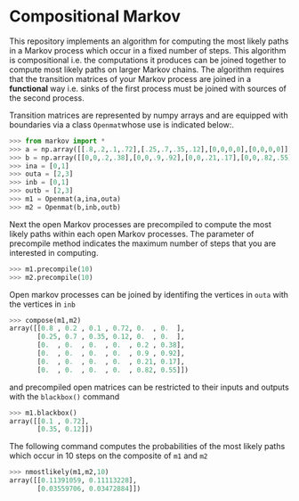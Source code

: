 # Compositional Markov

This repository implements an algorithm for computing the most likely paths in a Markov process which occur in a fixed number of steps. This algorithm is compositional i.e. the computations it produces can be joined together to compute most likely paths on larger Markov chains. The algorithm requires that the transition matrices of your Markov process are joined in a **functional** way i.e. sinks of the first process must be joined with sources of the second process.

Transition matrices are represented by numpy arrays and are equipped with boundaries via a class `Openmat`whose use is indicated below:.

```python
>>> from markov import *
>>> a = np.array([[.8,.2,.1,.72],[.25,.7,.35,.12],[0,0,0,0],[0,0,0,0]])
>>> b = np.array([[0,0,.2,.38],[0,0,.9,.92],[0,0,.21,.17],[0,0,.82,.55]])
>>> ina = [0,1]
>>> outa = [2,3]
>>> inb = [0,1]
>>> outb = [2,3]
>>> m1 = Openmat(a,ina,outa)
>>> m2 = Openmat(b,inb,outb)
```
Next the open Markov processes are precompiled to compute the most likely paths within each open Markov processes. The parameter of precompile method indicates the maximum number of steps that you are interested in computing.

```python
>>> m1.precompile(10)
>>> m2.precompile(10)
```
Open markov processes can be joined by identifing the vertices in `outa` with the vertices in `inb`

```python
>>> compose(m1,m2)
array([[0.8 , 0.2 , 0.1 , 0.72, 0.  , 0.  ],
       [0.25, 0.7 , 0.35, 0.12, 0.  , 0.  ],
       [0.  , 0.  , 0.  , 0.  , 0.2 , 0.38],
       [0.  , 0.  , 0.  , 0.  , 0.9 , 0.92],
       [0.  , 0.  , 0.  , 0.  , 0.21, 0.17],
       [0.  , 0.  , 0.  , 0.  , 0.82, 0.55]])
```

and precompiled open matrices can be restricted to their inputs and outputs with the `blackbox()` command

```python
>>> m1.blackbox()
array([[0.1 , 0.72],
       [0.35, 0.12]])
```
The following command computes the probabilities of the most likely paths which occur in 10 steps on the composite of `m1` and `m2`

```python
>>> nmostlikely(m1,m2,10)
array([[0.11391059, 0.11113228],
       [0.03559706, 0.03472884]])

```

